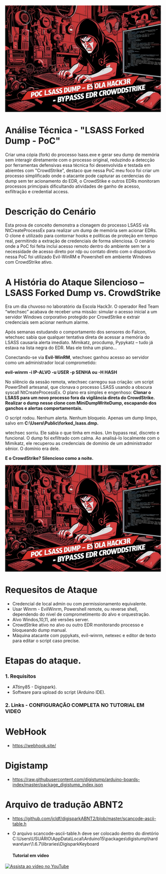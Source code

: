 ![Banner do Projeto](Assets/Banner.jpg)


# Análise Técnica - "LSASS Forked Dump - PoC"

Criar uma cópia (fork) do processo lsass.exe e gerar seu dump de memória sem interagir diretamente com o processo original, reduzindo a detecção por ferramentas defensivas essa técnica foi desenvolvida e testada em abiemtes com "CrowdStrike", destaco que nessa PoC meu foco foi criar um processo simplificado onde o atacante pode capturar as cerdencias do dump sem ter acionamento do EDR, o CrowdStike e outros EDRs monitoram processos primcipais dificultando atividades de ganho de acesso, exfiltração e credential access.

# Descrição do Cenário

Esta prova de conceito demonstra a clonagem do processo LSASS via NtCreateProcessEx para realizar um dump de memória sem acionar EDRs. O clone é utilizado para contornar hooks e políticas de proteção em tempo real, permitindo a extração de credenciais de forma silenciosa. O cenário onde a PoC foi feita inclui acesso remoto dentro do ambiente sem ter a necessidade de acesso direto por rdp ou contato direto com o dispositivo nessa PoC foi utilizado Evil-WinRM e Powershell em ambiente Windows com CrowdStrike ativo.

# A História do Ataque Silencioso – LSASS Forked Dump vs. CrowdStrike

Era um dia chuvoso no laboratório da Escola Hack3r. O operador Red Team “wtechsec” acabava de receber uma missão: simular o acesso inicial a um servidor Windows corporativo protegido por CrowdStrike e extrair credenciais sem acionar nenhum alarme.

Após semanas estudando o comportamento dos sensores do Falcon, wtechsec sabia que qualquer tentativa direta de acessar a memória do LSASS causaria alerta imediato. Mimikatz, procdump, Pypykatz – tudo já estava na lista negra do EDR. Mas ele tinha um plano...

Conectando-se via **Evil-WinRM**, wtechsec ganhou acesso ao servidor como um administrador local comprometido:

**evil-winrm -i IP-ALVO -u USER -p SENHA ou -H HASH**

No silêncio da sessão remota, wtechsec carregou sua criação: um script PowerShell artesanal, que clonava o processo LSASS usando a obscura syscall NtCreateProcessEx. O plano era simples e engenhoso:
**Clonar o LSASS para um novo processo fora da vigilância direta do CrowdStrike.**
**Realizar o dump nesse clone com MiniDumpWriteDump, escapando dos ganchos e alertas comportamentais.**

O script rodou. Nenhum alerta. Nenhum bloqueio. Apenas um dump limpo, salvo em **C:\Users\Public\forked_lsass.dmp.**

wtechsec sorriu. Ele sabia o que tinha em mãos. Um bypass real, discreto e funcional. O dump foi exfiltrado com calma. Ao analisá-lo localmente com o Mimikatz, ele recuperou as credenciais de domínio de um administrador sênior.
O domínio era dele.

**E o CrowdStrike? Silencioso como a noite.**

![Banner do Projeto](Assets/Banner.jpg)

# Requesitos de Ataque
- Credencial de local admin ou com permissionamento equivalente.
- Usar Winrm - EvilWinrm, Powershell remote, ou reverse shell, dependendo do nivel de comprometimento do alvo e orquestração.
- Alvo Windos,10,11, até versões server.
- CrowdStrike ativo no alvo ou outro EDR monitorando processo e bloqueando dump manual.
- Máquina atacante com pypykats, evil-winrm, netexec e editor de texto para editar o script caso precise.


# Etapas do ataque.

### 1. Requisitos
- ATtiny85 - Digispark).
- Software para upload do script (Arduino IDE).

### 2. Links - CONFIGURAÇÃO COMPLETA NO TUTORIAL EM VIDEO ###

# WebHook
- https://webhook.site/
# Digistamp
- https://raw.githubusercontent.com/digistump/arduino-boards-index/master/package_digistump_index.json
# Arquivo de tradução ABNT2
- https://github.com/jcldf/digisparkABNT2/blob/master/scancode-ascii-table.h
  
- O arquivo scancode-ascii-table.h deve ser colocado dentro do diretório C:\Users\USUÁRIO\AppData\Local\Arduino15\packages\digistump\hardware\avr\1.6.7\libraries\DigisparkKeyboard

  #### Tutorial em video ###

[![Assista ao vídeo no YouTube](https://img.youtube.com/vi/rCtWvcGW0go/hqdefault.jpg)](https://www.youtube.com/watch?v=rCtWvcGW0go)



